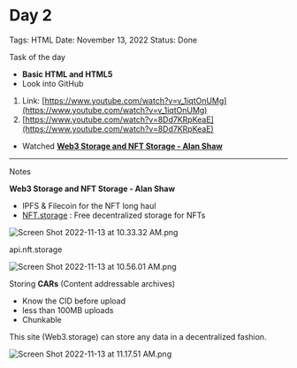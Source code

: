 # Day 2

Tags: HTML
Date: November 13, 2022
Status: Done

Task of the day

- ****Basic HTML and HTML5****
- Look into GitHub
1. Link: [https://www.youtube.com/watch?v=v_1iqtOnUMg](https://www.youtube.com/watch?v=v_1iqtOnUMg)
2. [https://www.youtube.com/watch?v=8Dd7KRpKeaE](https://www.youtube.com/watch?v=8Dd7KRpKeaE)
- Watched ****[Web3 Storage and NFT Storage - Alan Shaw](https://www.youtube.com/watch?v=IVP5LujyLnM)****

---

Notes

****Web3 Storage and NFT Storage - Alan Shaw****

- IPFS & Filecoin for the NFT long haul
- [NFT.storage](http://NFT.storage) : Free decentralized storage for NFTs

![Screen Shot 2022-11-13 at 10.33.32 AM.png](Day%202%202ac287b3966c4bb8827f479cd4e0fddb/Screen_Shot_2022-11-13_at_10.33.32_AM.png)

api.nft.storage

![Screen Shot 2022-11-13 at 10.56.01 AM.png](Day%202%202ac287b3966c4bb8827f479cd4e0fddb/Screen_Shot_2022-11-13_at_10.56.01_AM.png)

Storing **CARs** (Content addressable archives)

- Know the CID before upload
- less than 100MB uploads
- Chunkable

This site (Web3.storage) can store any data in a decentralized fashion. 

![Screen Shot 2022-11-13 at 11.17.51 AM.png](Day%202%202ac287b3966c4bb8827f479cd4e0fddb/Screen_Shot_2022-11-13_at_11.17.51_AM.png)